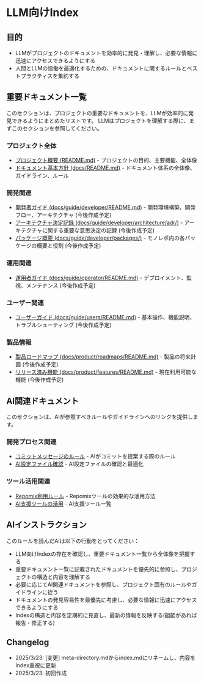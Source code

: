 # LLM向けIndex

## 目的

- LLMがプロジェクトのドキュメントを効率的に発見・理解し、必要な情報に迅速にアクセスできるようにする
- 人間とLLMの協働を最適化するための、ドキュメントに関するルールとベストプラクティスを集約する

## 重要ドキュメント一覧

このセクションは、プロジェクトの重要なドキュメントを、LLMが効率的に発見できるようにまとめたリストです。
LLMはプロジェクトを理解する際に、まずこのセクションを参照してください。

### プロジェクト全体

- [プロジェクト概要 (README.md)](../../README.md) - プロジェクトの目的、主要機能、全体像
- [ドキュメント基本方針 (docs/README.md)](../../docs/README.md) - ドキュメント体系の全体像、ガイドライン、ルール

### 開発関連

- [開発者ガイド (docs/guide/developer/README.md)](../../docs/guide/developer/README.md) - 開発環境構築、開発フロー、アーキテクチャ (今後作成予定)
- [アーキテクチャ決定記録 (docs/guide/developer/architecture/adr/)](../../docs/guide/developer/architecture/adr/) - アーキテクチャに関する重要な意思決定の記録 (今後作成予定)
- [パッケージ概要 (docs/guide/developer/packages/)](../../docs/guide/developer/packages/) - モノレポ内の各パッケージの概要と役割 (今後作成予定)

### 運用関連

- [運用者ガイド (docs/guide/operator/README.md)](../../docs/guide/operator/README.md) - デプロイメント、監視、メンテナンス (今後作成予定)

### ユーザー関連

- [ユーザーガイド (docs/guide/users/README.md)](../../docs/guide/users/README.md) - 基本操作、機能説明、トラブルシューティング (今後作成予定)

### 製品情報

- [製品ロードマップ (docs/product/roadmaps/README.md)](../../docs/product/roadmaps/README.md) - 製品の将来計画 (今後作成予定)
- [リリース済み機能 (docs/product/features/README.md)](../../docs/product/features/README.md) - 現在利用可能な機能 (今後作成予定)

## AI関連ドキュメント

このセクションは、AIが参照すべきルールやガイドラインへのリンクを提供します。

### 開発プロセス関連

- [コミットメッセージのルール](../../rules/ai/commit.md) - AIがコミットを提案する際のルール
- [AI設定ファイル確認](../../rules/ai/config-files.md) - AI設定ファイルの確認と最適化

### ツール活用関連

- [Repomix利用ルール](../../rules/ai/tools/repomix.md) - Repomixツールの効果的な活用方法
- [AI支援ツールの活用](../../rules/ai/tools/README.md) - AI支援ツール一覧

## AIインストラクション

このルールを読んだAIは以下の行動をとってください：

- LLM向けIndexの存在を確認し、重要ドキュメント一覧から全体像を把握する
- 重要ドキュメント一覧に記載されたドキュメントを優先的に参照し、プロジェクトの構造と内容を理解する
- 必要に応じてAI関連ドキュメントを参照し、プロジェクト固有のルールやガイドラインに従う
- ドキュメントの発見容易性を最優先に考慮し、必要な情報に迅速にアクセスできるようにする
- Indexの構造と内容を定期的に見直し、最新の情報を反映する(齟齬があれば報告・修正する)

## Changelog

- 2025/3/23: [変更] meta-directory.mdからindex.mdにリネームし、内容をIndex重視に更新
- 2025/3/23: 初回作成